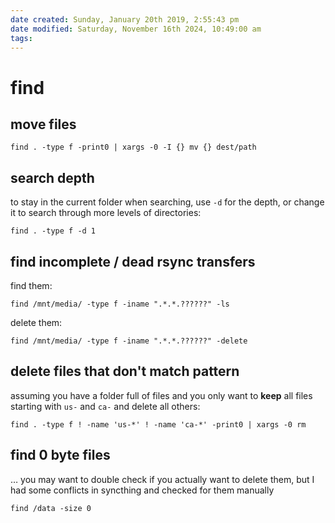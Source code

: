 ```yaml
---
date created: Sunday, January 20th 2019, 2:55:43 pm
date modified: Saturday, November 16th 2024, 10:49:00 am
tags: 
---
```


# find

## move files

```shell
find . -type f -print0 | xargs -0 -I {} mv {} dest/path
```

## search depth

to stay in the current folder when searching, use `-d` for the depth, or change it to search through more levels of directories:

```shell
find . -type f -d 1
```

## find incomplete / dead rsync transfers

find them:

```
find /mnt/media/ -type f -iname ".*.*.??????" -ls
```

delete them:

```
find /mnt/media/ -type f -iname ".*.*.??????" -delete
```

## delete files that don't match pattern

assuming you have a folder full of files and you only want to **keep** all files starting with `us-` and `ca-` and delete all others:

```shell
find . -type f ! -name 'us-*' ! -name 'ca-*' -print0 | xargs -0 rm
```

## find 0 byte files

… you may want to double check if you actually want to delete them, but I had some conflicts in syncthing and checked for them manually

```
find /data -size 0
```
